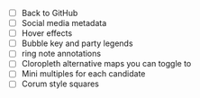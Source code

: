 - [ ] Back to GitHub
- [ ] Social media metadata
- [ ] Hover effects
- [ ] Bubble key and party legends
- [ ] ring note annotations
- [ ] Cloropleth alternative maps you can toggle to
- [ ] Mini multiples for each candidate
- [ ] Corum style squares
